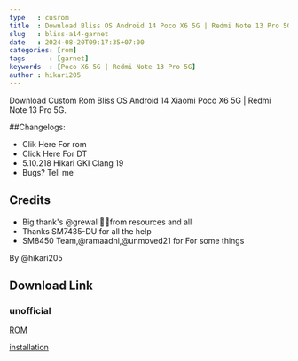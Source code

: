 ```yaml
---
type   : cusrom
title  : Download Bliss OS Android 14 Poco X6 5G | Redmi Note 13 Pro 5G
slug   : bliss-a14-garnet
date   : 2024-08-20T09:17:35+07:00
categories: [rom]
tags      : [garnet]
keywords  : [Poco X6 5G | Redmi Note 13 Pro 5G]
author : hikari205
---
```


Download Custom Rom Bliss OS Android 14 Xiaomi Poco X6 5G | Redmi Note 13 Pro 5G.



##Changelogs:
- Clik Here For rom 
- Click Here For DT
- 5.10.218 Hikari GKI Clang 19
- Bugs? Tell me 

## Credits
- Big thank's @grewal 🎉🎉from resources and all
- Thanks SM7435-DU for all the help
- SM8450 Team,@ramaadni,@unmoved21 for For some things 

By @hikari205

## Download Link
### unofficial
[ROM](https://pixeldrain.com/u/8gFVSMXW)

[installation](https://graph.org/Lineage-OS-flashing-instructions-for-garnet-04-20)

